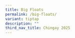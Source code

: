 ```yaml
---
title: Big Floats
permalink: /big-floats/
variant: tiptap
description: ""
third_nav_title: Chingay 2025
---
```

